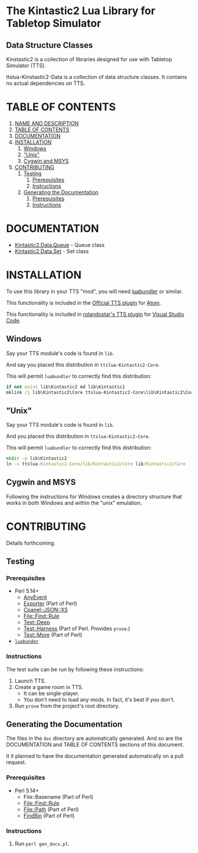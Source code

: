 <a name="name-and-description"></a>
The Kintastic2 Lua Library for Tabletop Simulator
=================================================

Data Structure Classes
----------------------

Kinstastic2 is a collection of libraries designed for use with Tabletop Simulator (TTS).

ttslua-Kinstastic2-Data is a collection of data structure classes.
It contains no actual dependencies on TTS.


# TABLE OF CONTENTS

1. [NAME AND DESCRIPTION](#name-and-description)
2. [TABLE OF CONTENTS](#tableofcontents)
3. [DOCUMENTATION](#documentation)
4. [INSTALLATION](#installation)
    1. [Windows](#windows)
    2. ["Unix"](#unix)
    3. [Cygwin and MSYS](#cygwinandmsys)
5. [CONTRIBUTING](#contributing)
    1. [Testing](#testing)
        1. [Prerequisites](#prerequisites)
        2. [Instructions](#instructions)
    2. [Generating the Documentation](#generatingthedocumentation)
        1. [Prerequisites](#prerequisites)
        2. [Instructions](#instructions)


# DOCUMENTATION

* [Kintastic2.Data.Queue](doc/Kintastic2/Data/Queue.md#name-and-description) - Queue class
* [Kintastic2.Data.Set](doc/Kintastic2/Data/Set.md#name-and-description) - Set class


# INSTALLATION

To use this library in your TTS "mod", you will need
[luabundler](https://github.com/Benjamin-Dobell/luabundler#luabundler)
or similar.

This functionality is included
in the [Official TTS plugin](https://atom.io/packages/tabletopsimulator-lua)
for [Atom](https://atom.io/).

This functionality is included
in [rolandostar's TTS plugin](https://marketplace.visualstudio.com/items?itemName=rolandostar.tabletopsimulator-lua)
for [Visual Studio Code](https://code.visualstudio.com/).

## Windows

Say your TTS module's code is found in `lib`.

And say you placed this distribution in `ttslua-Kintastic2-Core`.

This will permit `luabundler` to correctly find this distribution:

```cmd
if not exist lib\Kintastic2 md lib\Kintastic2
mklink /j lib\Kintastic2\Core ttslua-Kintastic2-Core\lib\Kintastic2\Core
```

## "Unix"

Say your TTS module's code is found in `lib`.

And you placed this distribution in `ttslua-Kintastic2-Core`.

This will permit `luabundler` to correctly find this distribution:

```cmd
mkdir -p lib\Kintastic2
ln -s ttslua-Kintastic2-Core/lib/Kintastic2/Core lib/Kintastic2/Core
```

## Cygwin and MSYS

Following the instructions for Windows creates a directory structure
that works in both Windows and within the "unix" emulation.


# CONTRIBUTING

Details forthcoming.

## Testing

### Prerequisites

* Perl 5.14+
   * [AnyEvent](https://metacpan.org/dist/AnyEvent)
   * [Exporter](https://metacpan.org/dist/Exporter) (Part of Perl)
   * [Cpanel::JSON::XS](https://metacpan.org/dist/Cpanel-JSON-XS)
   * [File::Find::Rule](https://metacpan.org/dist/File-Find-Rule)
   * [Test::Deep](https://metacpan.org/dist/Test-Deep)
   * [Test::Harness](https://metacpan.org/dist/Test-Harness) (Part of Perl. Provides `prove`.)
   * [Test::More](https://metacpan.org/dist/Test-Simple) (Part of Perl)
* [`luabunder`](https://github.com/Benjamin-Dobell/luabundler)

### Instructions

The test suite can be run by following these instructions:

1. Launch TTS.
2. Create a game room in TTS.
    * It can be single-player.
    * You don't need to load any mods. In fact, it's best if you don't.
3. Run `prove` from the project's root directory.


## Generating the Documentation

The files in the `doc` directory are automatically generated.
And so are the DOCUMENTATION and TABLE OF CONTENTS sections
of this document.

It it planned to have the documentation generated automatically
on a pull request.

### Prerequisites

* Perl 5.14+
   * File::Basename (Part of Perl)
   * [File::Find::Rule](https://metacpan.org/dist/File-Find-Rule)
   * [File::Path](https://metacpan.org/dist/File-Path) (Part of Perl)
   * [FindBin](https://metacpan.org/dist/FindBin) (Part of Perl)

### Instructions

1. Run `perl gen_docs.pl`.
